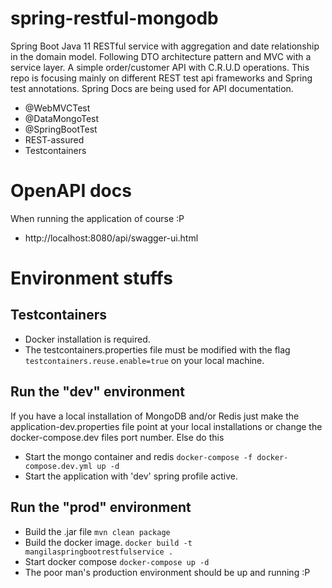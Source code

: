 # spring-restful-mongodb

Spring Boot Java 11 RESTful service with aggregation and date relationship in the domain model. Following DTO
architecture pattern and MVC with a service layer. A simple order/customer API with C.R.U.D operations. This repo is
focusing mainly on different REST test api frameworks and Spring test annotations. Spring Docs are being used for API
documentation.

* @WebMVCTest
* @DataMongoTest
* @SpringBootTest
* REST-assured
* Testcontainers

# OpenAPI docs

When running the application of course :P

* http://localhost:8080/api/swagger-ui.html

# Environment stuffs

## Testcontainers

* Docker installation is required.
* The testcontainers.properties file must be modified with the flag ``testcontainers.reuse.enable=true`` on your local
  machine.

## Run the "dev" environment

If you have a local installation of MongoDB and/or Redis just make the application-dev.properties file point at your
local installations or change the docker-compose.dev files port number. Else do this

* Start the mongo container and redis ``docker-compose -f docker-compose.dev.yml up -d``
* Start the application with 'dev' spring profile active.

## Run the "prod" environment

* Build the .jar file ``mvn clean package``
* Build the docker image. ``docker build -t mangilaspringbootrestfulservice .``
* Start docker compose ``docker-compose up -d``
* The poor man's production environment should be up and running :P 

